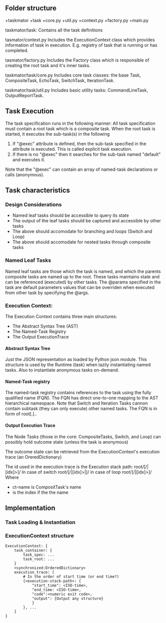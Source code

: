Folder structure
----------------
+taskmator
  +task
    +core.py
    +util.py
  +context.py
  +factory.py
  +main.py

taskmator/task:
Contains all the task definitions

tasmator/context.py
Includes the ExecutionContext class which provides information of task in execution.
E.g. registry of task that is running or has completed.

tasmator/factory.py
Includes the Factory class which is responsible of creating the root task and it's inner tasks.

taskmator/task/core.py
Includes core task classes: the base Task, CompositeTask, EchoTask, SwitchTask, IterationTask.

taskmator/task/util.py
Includes basic utility tasks: CommandLineTask, OutputReportTask.

Task Execution
--------------
The task specification runs in the following manner:
All task specification must contain a root task which is a composite task.
When the root task is started, it executes the sub-task(s) in the following
1. If "@exec" attribute is defined, then the sub-task specified in the
attribute is executed. This is called explicit task execution.
2. If there is no "@exec" then it searches for the sub-task named "default"
and executes it.

Note that the "@exec" can contain an array of named-task declarations or calls (anonymous).

Task characteristics
--------------------
### Design Considerations ###
- Named leaf tasks should be accessible to query its state
- The output of the leaf tasks should be captured and accessible by other tasks
- The above should accomodate for branching and loops (Switch and Loop)
- The above should accomodate for nested tasks through composite tasks

### Named Leaf Tasks ###
Named leaf tasks are those which the task is named, and which the parents
composite tasks are named up to the root.
These tasks maintains state and can be referenced (executed) by other tasks.
The @params specified in the task are default parameters values that can be
overriden when executed from other task by specifying the @args.

### Execution Context: ###
The Execution Context contains three main structures:
- The Abstract Syntax Tree (AST)
- The Named-Task Registry
- The Output ExecutionTrace

#### Abstract Syntax Tree ####
Just the JSON representation as loaded by Python json module.
This structure is used by the Runtime (task) when lazily instantiating named tasks.
Also to instantiate anonymous tasks on-demand.

#### Named-Task registry ####
The named-task registry contains references to the task using the fully qualified name (FQN).
The FQN has direct one-to-one mapping to the AST hierarchical namespace.
Note that Switch and Iteration Tasks cannon contain subtask (they can only
execute) other named tasks.
The FQN is in form of root[.<task-name>]..

#### Output Execution Trace ####
The Node Tasks (those in the core: CompositeTasks, Switch, and Loop) can
possibly hold outcome state (unless the task is anonymous)

The outcome state can be retrieved from the ExecutionContext's execution trace (an OreredDictionary)

The id used in the execution trace is the Execution stack path:
root/<ct-name>[/<ct-name>|[idx]>]/<leaf-task-name>
In case of switch
root/<case-name>[/<ct-name>|[idx]>|]/<leaf-task-name>
in case of loop
root/<iterator>[/<ct-name>|[idx]>]/<leaf-task-name>
Where
- ct-name is CompositTask's name
- <idx> is the index if the the name

Implementation
--------------

### Task Loading & Instantiation ###


### ExecutionContext structure ###

    ExecutionContext: {
        task_container: {
            task_spec: ...
            task_root: ...
        }
        <synchronized:OrderedDictionary> 
        execution_trace: [
            # In the order of start time (or end time?)
            {<execution-stack-path>: {
                "start_time": <ISO-time>,
                "end_time: <ISO-time>,
                "code":<numeric exit code>,
                "output": {Output any structure}
                }
            }, ...
        ]
    }